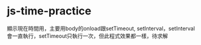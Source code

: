 # js-time-practice
顯示現在時間用，主要用body的onload跟setTimeout, setInterval，setInterval會一直執行，setTimeout只執行一次，但此程式效果都一樣，待求解
